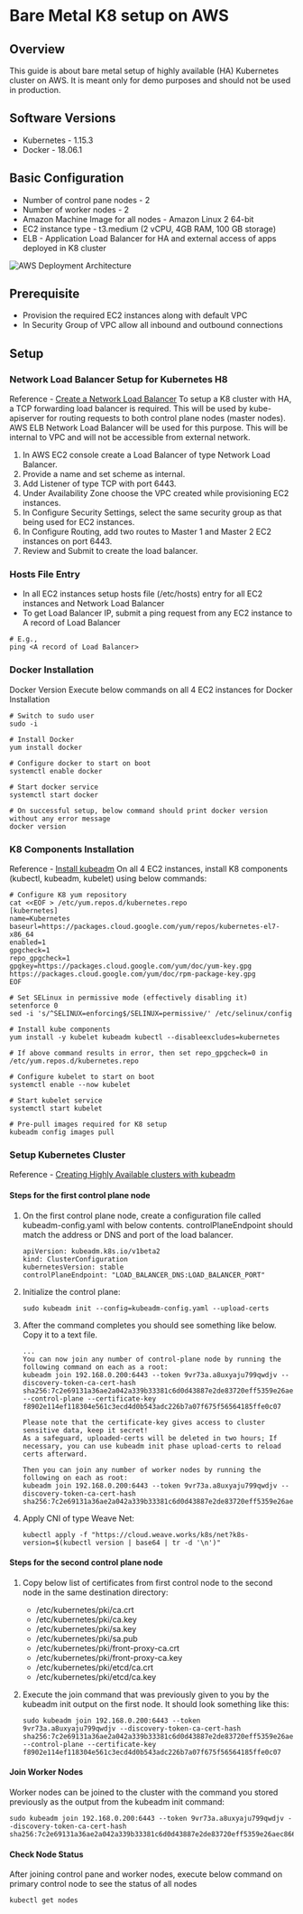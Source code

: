 # Bare Metal K8 setup on AWS

## Overview
This guide is about bare metal setup of highly available (HA) Kubernetes cluster on AWS. It is meant only for demo purposes and should not be used in production.

## Software Versions
* Kubernetes - 1.15.3
* Docker - 18.06.1

## Basic Configuration
* Number of control pane nodes - 2
* Number of worker nodes - 2
* Amazon Machine Image for all nodes - Amazon Linux 2 64-bit
* EC2 instance type - t3.medium (2 vCPU, 4GB RAM, 100 GB storage)
* ELB - Application Load Balancer for HA and external access of apps deployed in K8 cluster

![AWS Deployment Architecture](AWS-Deployment.png)

## Prerequisite
* Provision the required EC2 instances along with default VPC
* In Security Group of VPC allow all inbound and outbound connections

## Setup
### Network Load Balancer Setup for Kubernetes H8
Reference - [Create a Network Load Balancer](https://docs.aws.amazon.com/elasticloadbalancing/latest/network/create-network-load-balancer.html)
To setup a K8 cluster with HA, a TCP forwarding load balancer is required. This will be used by kube-apiserver for routing requests to both control plane nodes (master nodes).
AWS ELB Network Load Balancer will be used for this purpose. This will be internal to VPC and will not be accessible from external network.

1. In AWS EC2 console create a Load Balancer of type Network Load Balancer.
1. Provide a name and set scheme as internal.
1. Add Listener of type TCP with port 6443.
1. Under Availability Zone choose the VPC created while provisioning EC2 instances.
1. In Configure Security Settings, select the same security group as that being used for EC2 instances.
1. In Configure Routing, add two routes to Master 1 and Master 2 EC2 instances on port 6443.
1. Review and Submit to create the load balancer.


### Hosts File Entry
* In all EC2 instances setup hosts file (/etc/hosts) entry for all EC2 instances and Network Load Balancer
* To get Load Balancer IP, submit a ping request from any EC2 instance to A record of Load Balancer

```@shell
# E.g.,
ping <A record of Load Balancer>
```

### Docker Installation
Docker Version
Execute below commands on all 4 EC2 instances for Docker Installation

```@shell
# Switch to sudo user
sudo -i

# Install Docker
yum install docker

# Configure docker to start on boot
systemctl enable docker

# Start docker service
systemctl start docker

# On successful setup, below command should print docker version without any error message
docker version
```

### K8 Components Installation
Reference - [Install kubeadm](https://kubernetes.io/docs/setup/production-environment/tools/kubeadm/install-kubeadm/)
On all 4 EC2 instances, install K8 components (kubectl, kubeadm, kubelet) using below commands:

```@shell
# Configure K8 yum repository
cat <<EOF > /etc/yum.repos.d/kubernetes.repo
[kubernetes]
name=Kubernetes
baseurl=https://packages.cloud.google.com/yum/repos/kubernetes-el7-x86_64
enabled=1
gpgcheck=1
repo_gpgcheck=1
gpgkey=https://packages.cloud.google.com/yum/doc/yum-key.gpg https://packages.cloud.google.com/yum/doc/rpm-package-key.gpg
EOF

# Set SELinux in permissive mode (effectively disabling it)
setenforce 0
sed -i 's/^SELINUX=enforcing$/SELINUX=permissive/' /etc/selinux/config

# Install kube components
yum install -y kubelet kubeadm kubectl --disableexcludes=kubernetes

# If above command results in error, then set repo_gpgcheck=0 in /etc/yum.repos.d/kubernetes.repo

# Configure kubelet to start on boot
systemctl enable --now kubelet

# Start kubelet service
systemctl start kubelet

# Pre-pull images required for K8 setup
kubeadm config images pull
```


### Setup Kubernetes Cluster
Reference - [Creating Highly Available clusters with kubeadm](https://kubernetes.io/docs/setup/production-environment/tools/kubeadm/high-availability/)
#### Steps for the first control plane node
1. On the first control plane node, create a configuration file called kubeadm-config.yaml with below contents. controlPlaneEndpoint should match the address or DNS and port of the load balancer.
    ```@yaml
    apiVersion: kubeadm.k8s.io/v1beta2
    kind: ClusterConfiguration
    kubernetesVersion: stable
    controlPlaneEndpoint: "LOAD_BALANCER_DNS:LOAD_BALANCER_PORT"
    ```

1. Initialize the control plane:
   ```@shell
   sudo kubeadm init --config=kubeadm-config.yaml --upload-certs
   ```

1. After the command completes you should see something like below. Copy it to a text file.
   ```@shell
   ...
   You can now join any number of control-plane node by running the following command on each as a root:
   kubeadm join 192.168.0.200:6443 --token 9vr73a.a8uxyaju799qwdjv --discovery-token-ca-cert-hash sha256:7c2e69131a36ae2a042a339b33381c6d0d43887e2de83720eff5359e26aec866 --control-plane --certificate-key f8902e114ef118304e561c3ecd4d0b543adc226b7a07f675f56564185ffe0c07

   Please note that the certificate-key gives access to cluster sensitive data, keep it secret!
   As a safeguard, uploaded-certs will be deleted in two hours; If necessary, you can use kubeadm init phase upload-certs to reload certs afterward.

   Then you can join any number of worker nodes by running the following on each as root:
   kubeadm join 192.168.0.200:6443 --token 9vr73a.a8uxyaju799qwdjv --discovery-token-ca-cert-hash sha256:7c2e69131a36ae2a042a339b33381c6d0d43887e2de83720eff5359e26aec866

1. Apply CNI of type Weave Net:
   ```@shell
   kubectl apply -f "https://cloud.weave.works/k8s/net?k8s-version=$(kubectl version | base64 | tr -d '\n')"
   ```

#### Steps for the second control plane node
1. Copy below list of certificates from first control node to the second node in the same destination directory:
   * /etc/kubernetes/pki/ca.crt
   * /etc/kubernetes/pki/ca.key
   * /etc/kubernetes/pki/sa.key
   * /etc/kubernetes/pki/sa.pub
   * /etc/kubernetes/pki/front-proxy-ca.crt
   * /etc/kubernetes/pki/front-proxy-ca.key
   * /etc/kubernetes/pki/etcd/ca.crt
   * /etc/kubernetes/pki/etcd/ca.key

2. Execute the join command that was previously given to you by the kubeadm init output on the first node. It should look something like this:
   ```@shell
   sudo kubeadm join 192.168.0.200:6443 --token 9vr73a.a8uxyaju799qwdjv --discovery-token-ca-cert-hash sha256:7c2e69131a36ae2a042a339b33381c6d0d43887e2de83720eff5359e26aec866 --control-plane --certificate-key f8902e114ef118304e561c3ecd4d0b543adc226b7a07f675f56564185ffe0c07
   ```

#### Join Worker Nodes
Worker nodes can be joined to the cluster with the command you stored previously as the output from the kubeadm init command:
```@shell
sudo kubeadm join 192.168.0.200:6443 --token 9vr73a.a8uxyaju799qwdjv --discovery-token-ca-cert-hash sha256:7c2e69131a36ae2a042a339b33381c6d0d43887e2de83720eff5359e26aec866
```

#### Check Node Status
After joining control pane and worker nodes, execute below command on primary control node to see the status of all nodes
```@shell
kubectl get nodes
```
